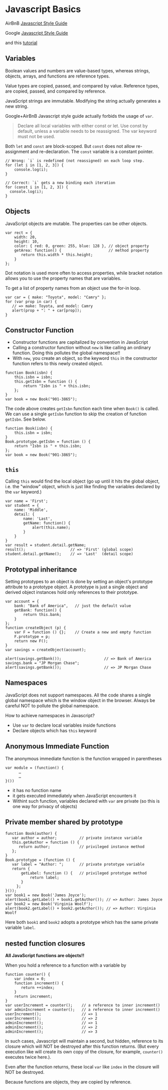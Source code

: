 Javascript Basics
===
AirBnB [Javascript Style Guide](https://github.com/airbnb/javascript)

Google [Javascript Style Guide](https://google.github.io/styleguide/jsguide.html)

and this [tutorial](https://www.dofactory.com/tutorial/javascript)

Variables
---
Boolean values and numbers are value-based types, whereas strings, objects, arrays, and functions are reference types.

Value types are copied, passed, and compared by value. Reference types, are copied, passed, and compared by reference.

JavaScript strings are immutable. Modifying the string actually generates a new string.

Google+AirBnB Javascript style guide actually forbids the usage of `var`.

> Declare all local variables with either const or let. Use const by default, unless a variable needs to be reassigned. The var keyword must not be used.

Both `let` and `const` are block-scoped. But `const` does not allow re-assignment and re-declaration. The `const` variable is a constant pointer.

```
// Wrong: `i` is redefined (not reassigned) on each loop step.
for (let i in [1, 2, 3]) {
    console.log(i);
}

// Correct: `i` gets a new binding each iteration
for (const i in [1, 2, 3]) {
  console.log(i);
}
```

Objects
---

JavaScript objects are mutable. The properties can be other objects. 

```
var rect = {
    width: 20, 
    height: 10,
    color: { red: 0, green: 255, blue: 128 }, // object property
    getArea: function() {                     // method property 
       return this.width * this.height;
    }
};
```

Dot notation is used more often to access properties, while bracket notation allows you to use the property names that are variables.

To get a list of property names from an object use the for-in loop.

```
var car = { make: "Toyota", model: "Camry" };
for (var prop in car) {
   // => make: Toyota, and model: Camry
   alert(prop + ": " + car[prop]);  
}
```

Constructor Function
---
* Constructor functions are capitalized by convention in JavaScript
* Calling a constructor function without `new` is like calling an ordinary function. Doing this pollutes the global namespace!! 
* With `new`, you create an object, so the keyword `this` in the constructor function refers to this newly created object. 

```
function Book(isbn) {
    this.isbn = isbn;
    this.getIsbn = function () {
        return "Isbn is " + this.isbn;
    };
}
var book = new Book("901-3865");
```

The code above creates `getIsbn` function each time when `Book()` is called. 
We can use a single `getIsbn` function to skip the creation of function `getIsbn`. 
See below.
```
function Book(isbn) {
    this.isbn = isbn;
}
Book.prototype.getIsbn = function () {
    return "Isbn is " + this.isbn;
};
var book = new Book("901-3865");
```

`this` 
---

Calling `this` would find the local object (go up until it hits the global object, i.e. the "window" object, which is just like finding the variables declared by the `var` keyword.)

```
var name = 'First';
var student = {
    name: 'Middle',
    detail: {
        name: 'Last',
        getName: function() {
            alert(this.name);
        }
    }
}
var result = student.detail.getName; 
result();                    // => 'First' (global scope)
student.detail.getName();    // => 'Last'  (detail scope) 
```

Prototypal inheritance
---
Setting prototypes to an object is done by setting an object's prototype attribute to a prototype object.
A prototype is just a single object and derived object instances hold only references to their prototype.
```
var account = {
    bank: "Bank of America",   // just the default value
    getBank: function() {
        return this.bank;
    }
};
function createObject (p) {
    var F = function () {};    // Create a new and empty function
    F.prototype = p;
    return new F();
}
var savings = createObject(account);

alert(savings.getBank());                   // => Bank of America
savings.bank = "JP Morgan Chase";
alert(savings.getBank());                   // => JP Morgan Chase
```

Namespaces
---

JavaScript does not support namespaces. All the code shares a single global namespace which is the window object in the browser.
Always be careful NOT to pollute the global namespace.

How to achieve namespaces in Javascript?

* Use `var` to declare local variables inside functions
* Declare objects which has `this` keyword

Anonymous Immediate Function
---
The anonymous immediate function is the function wrapped in parentheses 
```
var module = (function() { 
      … 
      … 
}())
```

* it has no function name
* it gets executed immediately when JavaScript encounters it
* Withint such function, variables declared with `var` are private (so this is one way for privacy of objects)

Private member shared by prototype
---
```
function Book(author) {
   var author = author;          // private instance variable 
   this.getAuthor = function () {
      return author;             // privileged instance method
   };
}
Book.prototype = (function () {
   var label = "Author: ";       // private prototype variable
   return {
       getLabel: function () {   // privileged prototype method
           return label;
       }
     };
}());
var book1 = new Book('James Joyce');
alert(book1.getLabel() + book1.getAuthor()); // => Author: James Joyce
var book2 = new Book('Virginia Woolf');
alert(book2.getLabel() + book2.getAuthor()); // => Author: Virginia Woolf
```

Here both `book1` and `book2` adopts a prototype which has the same private variable `label`.

nested function closures
---

**All JavaScript functions are objects!!**

When you hold a reference to a function with a variable by
```
function counter() {
    var index = 0;
    function increment() {
       return ++index;
    }
    return increment;
}
var userIncrement = counter();    // a reference to inner increment()
var adminIncrement = counter();   // a reference to inner increment()
userIncrement();                  // => 1
userIncrement();                  // => 2
adminIncrement();                 // => 1
adminIncrement();                 // => 2
adminIncrement();                 // => 3
```
In such cases, Javascript will maintain a second, but hidden, reference to its closure which will NOT be destroyed after this function returns. (But every execution like will create its own copy of the closure, for example, `counter()` executes twice here.).

Even after the function returns, these local `var` like `index` in the closure will NOT be destroyed.

Because functions are objects, they are copied by reference.

















